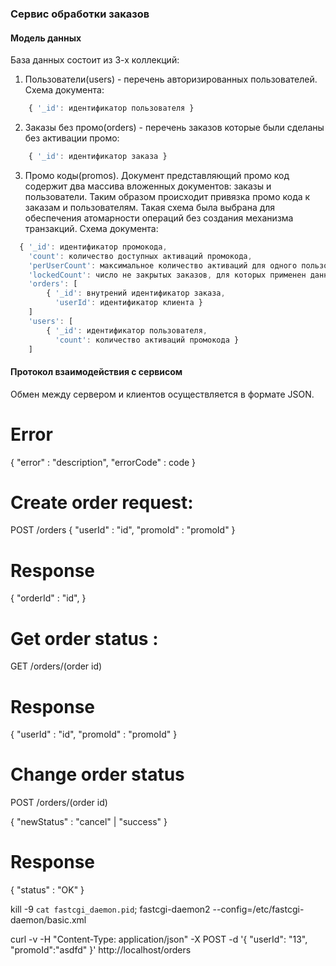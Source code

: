 ### Сервис обработки заказов

#### Модель данных

База данных состоит из 3-х коллекций:
 1. Пользователи(users) - перечень авторизированных пользователей. Схема документа:
```javascript
    { '_id': идентификатор пользователя }
```
 2. Заказы без промо(orders) - перечень заказов которые были сделаны без активации промо: 
```javascript
    { '_id': идентификатор заказа }
```
 3. Промо коды(promos). Документ представляющий промо код содержит два массива вложенных документов: заказы и пользователи.
 Таким образом происходит привязка промо кода к заказам и пользователям. Такая схема была выбрана для обеспечения атомарности
  операций без создания механизма транзакций. Схема документа:
```javascript
  { '_id': идентификатор промокода,
    'count': количество доступных активаций промокода,
    'perUserCount': максимальное количество активаций для одного пользователя
    'lockedCount': число не закрытых заказов, для которых применен данный промокод
    'orders': [
        { '_id': внутрений идентификатор заказа,
          'userId': идентификатор клиента } 
    ]
    'users': [
        { '_id': идентификатор пользователя,
          'count': количество активаций промокода }
    ]
```

#### Протокол взаимодействия с сервисом

Обмен между сервером и клиентов осуществляется в формате JSON.


# Error
{
    "error" : "description",
    "errorCode" : code
}


# Create order request:
POST /orders
{
    "userId" : "id",
    "promoId" : "promoId"
}

# Response
{
    "orderId" : "id",
}

# Get order status :

GET /orders/(order id)

# Response
{
    "userId" : "id",
    "promoId" : "promoId"
}

# Change order status

POST /orders/(order id)

{
    "newStatus" : "cancel" | "success"
}

# Response
{
    "status" : "OK"
}


kill -9 `cat fastcgi_daemon.pid`; fastcgi-daemon2 --config=/etc/fastcgi-daemon/basic.xml

curl -v -H "Content-Type: application/json" -X POST -d '{  "userId": "13", "promoId":"asdfd" }' http://localhost/orders


